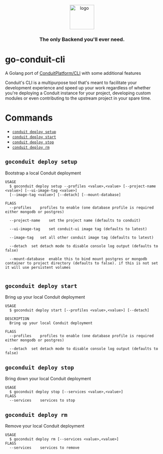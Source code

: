 <div align="center">
    <br>
    <a href="https://getconduit.dev" target="_blank"><img src="https://getconduit.dev/conduitLogo.svg" height="80px" alt="logo"/></a>
    <br/>
    <h3>The only Backend you'll ever need.</h3>
</div>

# go-conduit-cli
A Golang port of [ConduitPlatform/CLI](https://github.com/ConduitPlatform/CLI) with some additional features

Conduit's CLI is a multipurpose tool that's meant to facilitate your development experience and speed up your work
regardless of whether you're deploying a Conduit instance for your project, developing custom modules or even
contributing to the upstream project in your spare time.


# Commands
<!-- commands -->
<!-- * [`conduit cli update`](#conduit-cli-update) -->
* [`conduit deploy setup`](#goconduit-deploy-setup)
* [`conduit deploy start`](#goconduit-deploy-start)
* [`conduit deploy stop`](#goconduit-deploy-stop)
* [`conduit deploy rm`](#goconduit-deploy-rm)

<!-- * [`conduit deploy update`](#conduit-deploy-update) -->
<!-- * [`conduit generateClient graphql`](#conduit-generateclient-graphql) -->
<!-- * [`conduit generateClient rest`](#conduit-generateclient-rest) -->
<!-- * [`conduit generateSchema [PATH]`](#conduit-generateschema-path) -->
<!-- * [`conduit help [COMMAND]`](#conduit-help-command) -->
<!-- * [`conduit init`](#conduit-init) -->

<!-- ## `conduit cli update`

Update your CLI

```
USAGE
  $ conduit cli update

DESCRIPTION
  Update your CLI
``` -->

## `goconduit deploy setup`

Bootstrap a local Conduit deployment

```
USAGE
  $ goconduit deploy setup --profiles <value>,<value> [--project-name <value>] [--ui-image-tag <value>]
  [--image-tag <value>] [--detach] [--mount-database]

FLAGS
  --profiles    profiles to enable (one database profile is required either mongodb or postgres)

  --project-name    set the project name (defaults to conduit)

  --ui-image-tag    set conduit-ui image tag (defaults to latest)

  --image-tag   set all other conduit image tag (defaults to latest)

  --detach  set detach mode to disable console log output (defaults to false)

  --mount-database  enable this to bind mount postgres or mongodb container to project directory (defaults to false). if this is not set it will use persistent volumes


```

## `goconduit deploy start`

Bring up your local Conduit deployment

```
USAGE
  $ goconduit deploy start [--profiles <value>,<value>] [--detach]

DESCRIPTION
  Bring up your local Conduit deployment

FLAGS
  --profiles    profiles to enable (one database profile is required either mongodb or postgres)

  --detach  set detach mode to disable console log output (defaults to false)

```

## `goconduit deploy stop`

Bring down your local Conduit deployment

```
USAGE
  $ goconduit deploy stop [--services <value>,<value>]
FLAGS
  --services    services to stop
```

## `goconduit deploy rm`

Remove your local Conduit deployment

```
USAGE
  $ goconduit deploy rm [--services <value>,<value>]
FLAGS
  --services    services to remove
```